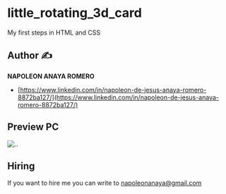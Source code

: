 # little_rotating_3d_card
My first steps in HTML and CSS

## Author ✍

**NAPOLEON ANAYA ROMERO**

-	[https://www.linkedin.com/in/napoleon-de-jesus-anaya-romero-8872ba127/](https://www.linkedin.com/in/napoleon-de-jesus-anaya-romero-8872ba127/)

## Preview PC

![..]()

## Hiring 
If you want to hire me you can write to napoleonanaya@gmail.com
